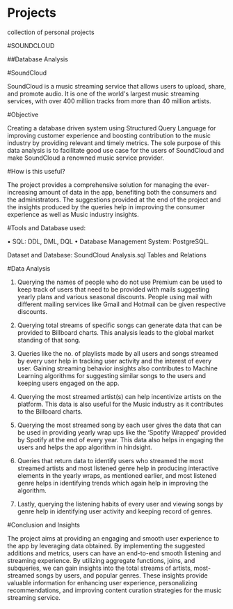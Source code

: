 # Projects
collection of personal projects

#SOUNDCLOUD

##Database Analysis

#SoundCloud

SoundCloud is a music streaming service that allows users to upload, share, and promote audio. It is one of the world's largest music streaming services, with over 400 million tracks from more than 40 million artists.

#Objective

Creating a database driven system using Structured Query Language for improving customer experience and boosting contribution to the music industry by providing relevant and timely metrics. The sole purpose of this data analysis is to facilitate good use case for the users of SoundCloud and make SoundCloud a renowned music service provider.

#How is this useful?

The project provides a comprehensive solution for managing the ever-increasing amount of data in the app, benefiting both the consumers and the administrators. The suggestions provided at the end of the project and the insights produced by the queries help in improving the consumer experience as well as Music industry insights.

#Tools and Database used: 

•	SQL: DDL, DML, DQL
•	 Database Management System: PostgreSQL.

Dataset and Database: SoundCloud Analysis.sql
Tables and Relations

#Data Analysis

1.	Querying the names of people who do not use Premium can be used to keep track of users that need to be provided with mails suggesting yearly plans and various seasonal discounts. People using mail with different mailing services like Gmail and Hotmail can be given respective discounts.

2.	Querying total streams of specific songs can generate data that can be provided to Billboard charts. This analysis leads to the global market standing of that song.

3.	Queries like the no. of playlists made by all users and songs streamed by every user help in tracking user activity and the interest of every user. Gaining streaming behavior insights also contributes to Machine Learning algorithms for suggesting similar songs to the users and keeping users engaged on the app.

4.	Querying the most streamed artist(s) can help incentivize artists on the platform. This data is also useful for the Music industry as it contributes to the Billboard charts.


5.	Querying the most streamed song by each user gives the data that can be used in providing yearly wrap ups like the ‘Spotify Wrapped’ provided by Spotify at the end of every year. This data also helps in engaging the users and helps the app algorithm in hindsight. 

6.	Queries that return data to identify users who streamed the most streamed artists and most listened genre help in producing interactive elements in the yearly wraps, as mentioned earlier, and most listened genre helps in identifying trends which again help in improving the algorithm.

7.	Lastly, querying the listening habits of every user and viewing songs by genre help in identifying user activity and keeping record of genres.

#Conclusion and Insights

The project aims at providing an engaging and smooth user experience to the app by leveraging data obtained. 
By implementing the suggested additions and metrics, users can have an end-to-end smooth listening and streaming experience. By utilizing aggregate functions, joins, and subqueries, we can gain insights into the total streams of artists, most-streamed songs by users, and popular genres. These insights provide valuable information for enhancing user experience, personalizing recommendations, and improving content curation strategies for the music streaming service.

